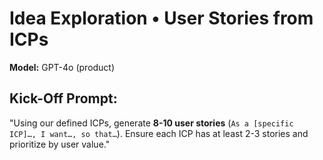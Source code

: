 # Idea Exploration • User Stories from ICPs

**Model:** GPT-4o (product)

## Kick-Off Prompt:

"Using our defined ICPs, generate **8-10 user stories** (`As a [specific ICP]…, I want…, so that…`). Ensure each ICP has at least 2-3 stories and prioritize by user value."
